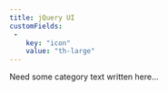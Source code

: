 ```yaml
---
title: jQuery UI
customFields:
 -
    key: "icon"
    value: "th-large"
---
```


Need some category text written here...
